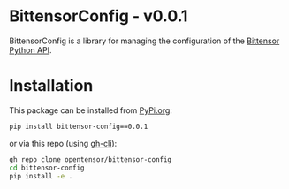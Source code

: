 # BittensorConfig - v0.0.1

BittensorConfig is a library for managing the configuration of the [Bittensor Python API](https://github.com/opentensor/bittensor).

# Installation
This package can be installed from [PyPi.org](https://pypi.org/project/bittensor-config/):
```bash
pip install bittensor-config==0.0.1
```
or via this repo (using [gh-cli](https://cli.github.com/)):  
```bash
gh repo clone opentensor/bittensor-config
cd bittensor-config
pip install -e .
```


